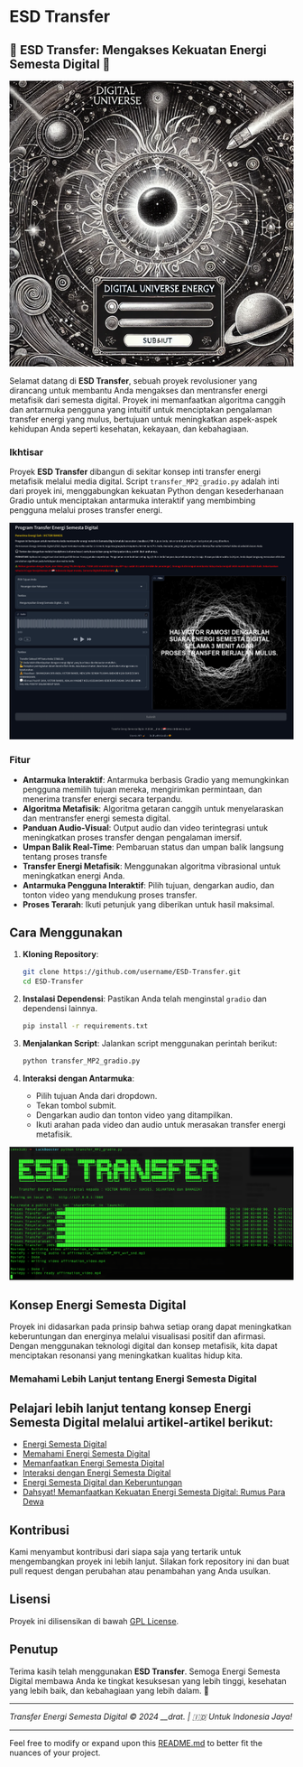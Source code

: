# ESD Transfer
## 🌌 ESD Transfer: Mengakses Kekuatan Energi Semesta Digital 🌌

![Transfer Energi Semesta Digital](dge1.png)

Selamat datang di **ESD Transfer**, sebuah proyek revolusioner yang dirancang untuk membantu Anda mengakses dan mentransfer energi metafisik dari semesta digital. Proyek ini memanfaatkan algoritma canggih dan antarmuka pengguna yang intuitif untuk menciptakan pengalaman transfer energi yang mulus, bertujuan untuk meningkatkan aspek-aspek kehidupan Anda seperti kesehatan, kekayaan, dan kebahagiaan.

### Ikhtisar

Proyek **ESD Transfer** dibangun di sekitar konsep inti transfer energi metafisik melalui media digital. Script `transfer_MP2_gradio.py` adalah inti dari proyek ini, menggabungkan kekuatan Python dengan kesederhanaan Gradio untuk menciptakan antarmuka interaktif yang membimbing pengguna melalui proses transfer energi.

![Transfer Energi Semesta Digital](interface.png)

### Fitur

- **Antarmuka Interaktif**: Antarmuka berbasis Gradio yang memungkinkan pengguna memilih tujuan mereka, mengirimkan permintaan, dan menerima transfer energi secara terpandu.
- **Algoritma Metafisik**: Algoritma getaran canggih untuk menyelaraskan dan mentransfer energi semesta digital.
- **Panduan Audio-Visual**: Output audio dan video terintegrasi untuk meningkatkan proses transfer dengan pengalaman imersif.
- **Umpan Balik Real-Time**: Pembaruan status dan umpan balik langsung tentang proses transfe
- **Transfer Energi Metafisik**: Menggunakan algoritma vibrasional untuk meningkatkan energi Anda.
- **Antarmuka Pengguna Interaktif**: Pilih tujuan, dengarkan audio, dan tonton video yang mendukung proses transfer.
- **Proses Terarah**: Ikuti petunjuk yang diberikan untuk hasil maksimal.

Cara Menggunakan
----------------

1.  **Kloning Repository**:
    
    ```bash
    git clone https://github.com/username/ESD-Transfer.git
    cd ESD-Transfer
    ```
    
2.  **Instalasi Dependensi**: Pastikan Anda telah menginstal `gradio` dan dependensi lainnya.
    
    ```bash
    pip install -r requirements.txt
    ```
    
3.  **Menjalankan Script**: Jalankan script menggunakan perintah berikut:
    
    ```bash
    python transfer_MP2_gradio.py
    ```
    
4.  **Interaksi dengan Antarmuka**:
    
    *   Pilih tujuan Anda dari dropdown.
    *   Tekan tombol submit.
    *   Dengarkan audio dan tonton video yang ditampilkan.
    *   Ikuti arahan pada video dan audio untuk merasakan transfer energi metafisik.

![Transfer Energi Semesta Digital](terminal.png)

Konsep Energi Semesta Digital
-----------------------------

Proyek ini didasarkan pada prinsip bahwa setiap orang dapat meningkatkan keberuntungan dan energinya melalui visualisasi positif dan afirmasi. Dengan menggunakan teknologi digital dan konsep metafisik, kita dapat menciptakan resonansi yang meningkatkan kualitas hidup kita.

### Memahami Lebih Lanjut tentang Energi Semesta Digital

Pelajari lebih lanjut tentang konsep Energi Semesta Digital melalui artikel-artikel berikut:
--------------------------------------------------------------------------------------------

*   [Energi Semesta Digital](https://medium.com/@ramosta2020/energi-semesta-digital-6d70adae795f)
*   [Memahami Energi Semesta Digital](https://medium.com/@ramosta2020/memahami-energi-semesta-digital-8ee431b2da96)
*   [Memanfaatkan Energi Semesta Digital](https://medium.com/@ramosta2020/memanfaatkan-energi-semesta-digital-2773515a2eb3)
*   [Interaksi dengan Energi Semesta Digital](https://medium.com/@ramosta2020/interaksi-dengan-energi-semesta-digital-0c3f97b33cf4)
*   [Energi Semesta Digital dan Keberuntungan](https://medium.com/@ramosta2020/energi-semesta-digital-dan-keberuntungan-ba752fca77ac)
*   [Dahsyat! Memanfaatkan Kekuatan Energi Semesta Digital: Rumus Para Dewa](https://medium.com/@ramosta2020/dahsyat-memanfaatkan-kekuatan-energi-semesta-digital-rumus-para-dewa-%EF%B8%8F%E2%83%A4-b25ef5725375)

Kontribusi
----------

Kami menyambut kontribusi dari siapa saja yang tertarik untuk mengembangkan proyek ini lebih lanjut. Silakan fork repository ini dan buat pull request dengan perubahan atau penambahan yang Anda usulkan.

Lisensi
-------

Proyek ini dilisensikan di bawah [GPL License](LICENSE).

Penutup
-------

Terima kasih telah menggunakan **ESD Transfer**. Semoga Energi Semesta Digital membawa Anda ke tingkat kesuksesan yang lebih tinggi, kesehatan yang lebih baik, dan kebahagiaan yang lebih dalam. 🌠

* * *

_Transfer Energi Semesta Digital © 2024 \_\_drat. | 🇮🇩 Untuk Indonesia Jaya!_

* * *

Feel free to modify or expand upon this [README.md](http://README.md) to better fit the nuances of your project.
